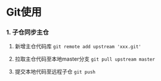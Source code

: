 # Git使用


### 1. 子仓同步主仓
1. 新增主仓代码库
`git remote add upstream 'xxx.git'`

2. 拉取主仓代码至本地master分支
`git pull upstream master`

3. 提交本地代码至远程子仓
`git push`

